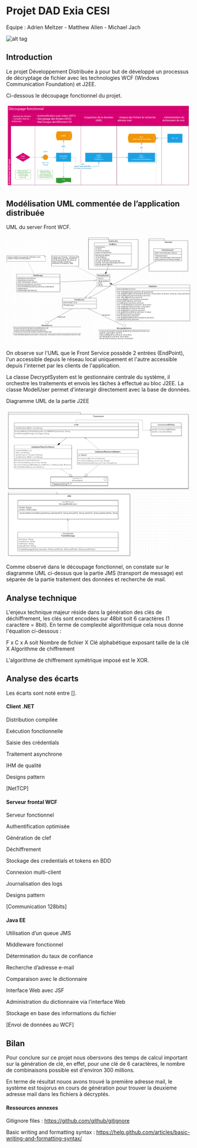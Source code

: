 # Projet DAD Exia CESI
Equipe : Adrien Meltzer - Matthew Allen - Michael Jach

![alt tag](https://github.com/adrienelium/Projet-BI/blob/master/MadeInExiaCesi.jpg)

## Introduction
Le projet Développement Distribuée à pour but de développé un processus de décryptage de fichier avec les technologies WCF (Windows Communication Foundation) et J2EE.

Ci-dessous le découpage fonctionnel du projet.

![alt tag](https://github.com/adrienelium/Projet-DAD-Exia/blob/master/Documents%20annexes/DecoupageFonctionnel.png)

## Modélisation UML commentée de l’application distribuée
UML du server Front WCF.

![alt tag](https://github.com/adrienelium/Projet-DAD-Exia/blob/master/Documents%20annexes/UMLCSharpWCF.png)

On observe sur l'UML que le Front Service possède 2 entrées (EndPoint), l'un accessible depuis le réseau local uniquement et l'autre accessible depuis l'internet par les clients de l'application.

La classe DecryptSystem est le gestionnaire centrale du système, il orchestre les traitements et envois les tâches à effectué au bloc J2EE. La classe ModelUser permet d'interargir directement avec la base de données. 

Diagramme UML de la partie J2EE

![alt tag](https://github.com/adrienelium/Projet-DAD-Exia/blob/master/Documents%20annexes/Diagrammes%20J2EE/UML_Java_ee.JPG)

Comme observé dans le découpage fonctionnel, on constate sur le diagramme UML ci-dessus que la partie JMS (transport de message) est séparée de la partie traitement des données et recherche de mail.

## Analyse technique
L'enjeux technique majeur réside dans la génération des clés de déchiffrement, les clés sont encodées sur 48bit soit 6 caractères (1 caractère = 8bit).
En terme de complexité algorithmique cela nous donne l'équation ci-dessous :

F x C x A soit Nombre de fichier X Clé alphabétique exposant taille de la clé X Algorithme de chiffrement

L'algorithme de chiffrement symétrique imposé est le XOR.

## Analyse des écarts
Les écarts sont noté entre [].

#### Client .NET
Distribution compilée

Exécution fonctionnelle

Saisie des crédentials

Traitement asynchrone

IHM de qualité

Designs pattern

[NetTCP]

#### Serveur frontal WCF
Serveur fonctionnel

Authentification optimisée

Génération de clef

Déchiffrement

Stockage des credentials et tokens en BDD

Connexion multi-client

Journalisation des logs

Designs pattern

[Communication 128bits]

#### Java EE
Utilisation d’un queue JMS

Middleware fonctionnel

Détermination du taux de confiance

Recherche d’adresse e-mail

Comparaison avec le dictionnaire

Interface Web avec JSF

Administration du dictionnaire via l’interface Web

Stockage en base des informations du fichier 

[Envoi de données au WCF]


## Bilan
Pour conclure sur ce projet nous obersvons des temps de calcul important sur la génération de clé, en effet, pour une clé de 6 caractères, le nombre de combinaisons possible est d'environ 300 millions.

En terme de résultat nouos avons trouvé la première adresse mail, le système est toujorus en cours de génération pour trouver la deuxieme adresse mail dans les fichiers à décryptés.

#### Ressources annexes
Gitignore files : https://github.com/github/gitignore

Basic writing and formatting syntax : https://help.github.com/articles/basic-writing-and-formatting-syntax/

